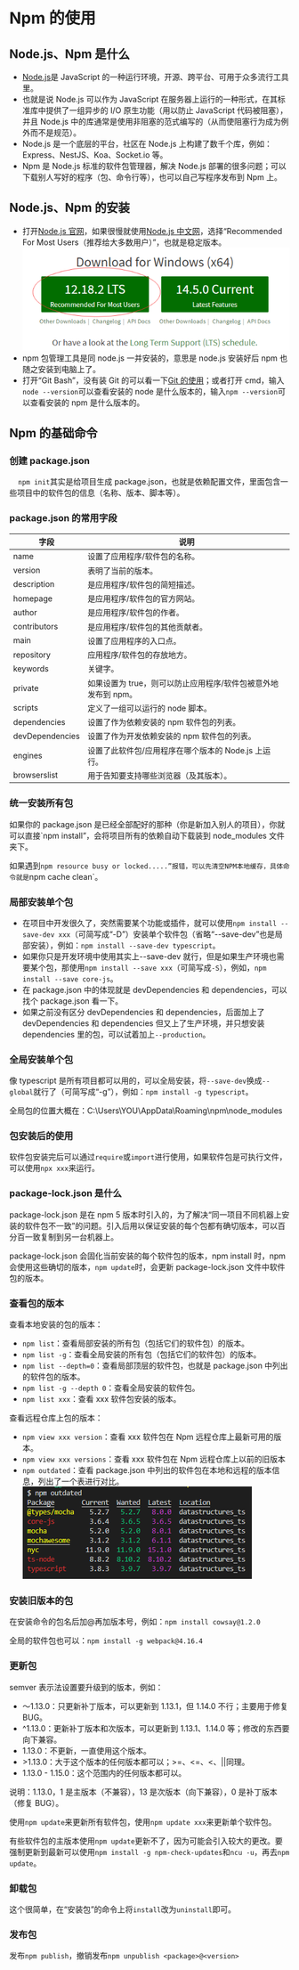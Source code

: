 # Npm 的使用

## Node.js、Npm 是什么

- [Node.js](https://nodejs.org/en/)是 JavaScript 的一种运行环境，开源、跨平台、可用于众多流行工具里。
- 也就是说 Node.js 可以作为 JavaScript 在服务器上运行的一种形式，在其标准库中提供了一组异步的 I/O 原生功能（用以防止 JavaScript 代码被阻塞），并且 Node.js 中的库通常是使用非阻塞的范式编写的（从而使阻塞行为成为例外而不是规范）。
- Node.js 是一个底层的平台，社区在 Node.js 上构建了数千个库，例如：Express、NestJS、Koa、Socket.io 等。
- Npm 是 Node.js 标准的软件包管理器，解决 Node.js 部署的很多问题；可以下载别人写好的程序（包、命令行等），也可以自己写程序发布到 Npm 上。

## Node.js、Npm 的安装

- 打开[Node.js 官网](https://nodejs.org/en/)，如果很慢就使用[Node.js 中文网](http://nodejs.cn/)，选择“Recommended For Most Users（推荐给大多数用户）”，也就是稳定版本。
  ![node.js安装](./img/node安装.png)
- npm 包管理工具是同 node.js 一并安装的，意思是 node.js 安装好后 npm 也随之安装到电脑上了。
- 打开“Git Bash”，没有装 Git 的可以看一下[Git 的使用](Git的使用.md)；或者打开 cmd，输入`node --version`可以查看安装的 node 是什么版本的，输入`npm --version`可以查看安装的 npm 是什么版本的。

## Npm 的基础命令

### 创建 package.json

&nbsp;&nbsp;&nbsp;&nbsp;`npm init`其实是给项目生成 package.json，也就是依赖配置文件，里面包含一些项目中的软件包的信息（名称、版本、脚本等）。

### package.json 的常用字段

| 字段            | 说明                                                           |
| --------------- | -------------------------------------------------------------- |
| name            | 设置了应用程序/软件包的名称。                                  |
| version         | 表明了当前的版本。                                             |
| description     | 是应用程序/软件包的简短描述。                                  |
| homepage        | 是应用程序/软件包的官方网站。                                  |
| author          | 是应用程序/软件包的作者。                                      |
| contributors    | 是应用程序/软件包的其他贡献者。                                |
| main            | 设置了应用程序的入口点。                                       |
| repository      | 应用程序/软件包的存放地方。                                    |
| keywords        | 关键字。                                                       |
| private         | 如果设置为 true，则可以防止应用程序/软件包被意外地发布到 npm。 |
| scripts         | 定义了一组可以运行的 node 脚本。                               |
| dependencies    | 设置了作为依赖安装的 npm 软件包的列表。                        |
| devDependencies | 设置了作为开发依赖安装的 npm 软件包的列表。                    |
| engines         | 设置了此软件包/应用程序在哪个版本的 Node.js 上运行。           |
| browserslist    | 用于告知要支持哪些浏览器（及其版本）。                         |

### 统一安装所有包

如果你的 package.json 是已经全部配好的那种（你是新加入别人的项目），你就可以直接`npm install”，会将项目所有的依赖自动下载装到 node_modules 文件夹下。

如果遇到`npm resource busy or locked.....”报错，可以先清空NPM本地缓存，具体命令就是`npm cache clean`。

### 局部安装单个包

- 在项目中开发很久了，突然需要某个功能或插件，就可以使用`npm install --save-dev xxx`（可简写成“-D”）安装单个软件包（省略“--save-dev”也是局部安装），例如：`npm install --save-dev typescript`。
- 如果你只是开发环境中使用其实上--save-dev 就行，但是如果生产环境也需要某个包，那使用`npm install --save xxx`（可简写成`-S`），例如，`npm install --save core-js`。
- 在 package.json 中的体现就是 devDependencies 和 dependencies，可以找个 package.json 看一下。
- 如果之前没有区分 devDependencies 和 dependencies，后面加上了 devDependencies 和 dependencies 但又上了生产环境，并只想安装 dependencies 里的包，可以试着加上`--production`。

### 全局安装单个包

像 typescript 是所有项目都可以用的，可以全局安装，将`--save-dev`换成`--global`就行了（可简写成“-g”），例如：`npm install -g typescript`。

全局包的位置大概在：C:\Users\YOU\AppData\Roaming\npm\node_modules

### 包安装后的使用

软件包安装完后可以通过`require`或`import`进行使用，如果软件包是可执行文件，可以使用`npx xxx`来运行。

### package-lock.json 是什么

package-lock.json 是在 npm 5 版本时引入的，为了解决“同一项目不同机器上安装的软件包不一致”的问题。引入后用以保证安装的每个包都有确切版本，可以百分百一致复制到另一台机器上。

package-lock.json 会固化当前安装的每个软件包的版本，npm install 时，npm 会使用这些确切的版本，`npm update`时，会更新 package-lock.json 文件中软件包的版本。

### 查看包的版本

查看本地安装的包的版本：

- `npm list`：查看局部安装的所有包（包括它们的软件包）的版本。
- `npm list -g`：查看全局安装的所有包（包括它们的软件包）的版本。
- `npm list --depth=0`：查看局部顶层的软件包，也就是 package.json 中列出的软件包的版本。
- `npm list -g --depth 0`：查看全局安装的软件包。
- `npm list xxx`：查看 xxx 软件包安装的版本。

查看远程仓库上包的版本：

- `npm view xxx version`：查看 xxx 软件包在 Npm 远程仓库上最新可用的版本。
- `npm view xxx versions`：查看 xxx 软件包在 Npm 远程仓库上以前的旧版本
- `npm outdated`：查看 package.json 中列出的软件包在本地和远程的版本信息，列出了一个表进行对比。  
   ![npmoutdated](./img/npmoutdated.png)

### 安装旧版本的包

在安装命令的包名后加@再加版本号，例如：`npm install cowsay@1.2.0`

全局的软件包也可以：`npm install -g webpack@4.16.4`

### 更新包

semver 表示法设置要升级到的版本，例如：

- 〜1.13.0：只更新补丁版本，可以更新到 1.13.1，但 1.14.0 不行；主要用于修复 BUG。
- ^1.13.0：更新补丁版本和次版本，可以更新到 1.13.1、1.14.0 等；修改的东西要向下兼容。
- 1.13.0：不更新，一直使用这个版本。
- \>1.13.0：大于这个版本的任何版本都可以；>=、<=、<、||同理。
- 1.13.0 - 1.15.0：这个范围内的任何版本都可以。

说明：1.13.0，1 是主版本（不兼容），13 是次版本（向下兼容），0 是补丁版本（修复 BUG）。

使用`npm update`来更新所有软件包，使用`npm update xxx`来更新单个软件包。

有些软件包的主版本使用`npm update`更新不了，因为可能会引入较大的更改。要强制更新到最新可以使用`npm install -g npm-check-updates`和`ncu -u`，再去`npm update`。

### 卸载包

这个很简单，在“安装包”的命令上将`install`改为`uninstall`即可。

### 发布包

发布`npm publish`，撤销发布`npm unpublish <package>@<version>`
